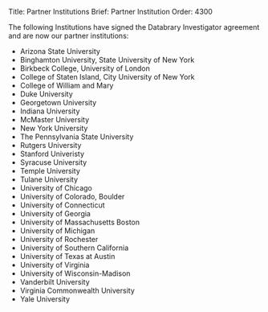 Title: Partner Institutions
Brief: Partner Institution
Order: 4300

The following Institutions have signed the Databrary Investigator agreement and are now our partner institutions:

* Arizona State University
* Binghamton University, State University of New York
* Birkbeck College, University of London
* College of Staten Island, City University of New York
* College of William and Mary
* Duke University
* Georgetown University
* Indiana University
* McMaster University
* New York University
* The Pennsylvania State University
* Rutgers University
* Stanford Univeristy
* Syracuse University
* Temple University
* Tulane University
* University of Chicago
* University of Colorado, Boulder
* University of Connecticut
* University of Georgia
* University of Massachusetts Boston
* University of Michigan 
* University of Rochester
* University of Southern California
* University of Texas at Austin
* University of Virginia
* University of Wisconsin-Madison
* Vanderbilt University
* Virginia Commonwealth University
* Yale University 
